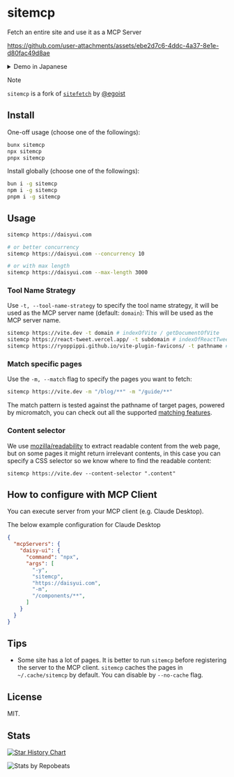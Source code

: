 # sitemcp

Fetch an entire site and use it as a MCP Server

https://github.com/user-attachments/assets/ebe2d7c6-4ddc-4a37-8e1e-d80fac49d8ae

<details>
  <summary><bold>Demo in Japanese</bold></summary>

https://github.com/user-attachments/assets/24288140-be2a-416c-9e7c-c49be056a373

</details>


> [!NOTE]
> `sitemcp` is a fork of [`sitefetch`](https://github.com/egoist/sitefetch) by [@egoist](https://github.com/egoist)

## Install

One-off usage (choose one of the followings):

```bash
bunx sitemcp
npx sitemcp
pnpx sitemcp
```

Install globally (choose one of the followings):

```bash
bun i -g sitemcp
npm i -g sitemcp
pnpm i -g sitemcp
```

## Usage

```bash
sitemcp https://daisyui.com

# or better concurrency
sitemcp https://daisyui.com --concurrency 10

# or with max length
sitemcp https://daisyui.com --max-length 3000
```

### Tool Name Strategy

Use `-t, --tool-name-strategy` to specify the tool name strategy, it will be used as the MCP server name (default: `domain`):
This will be used as the MCP server name.

```bash
sitemcp https://vite.dev -t domain # indexOfVite / getDocumentOfVite
sitemcp https://react-tweet.vercel.app/ -t subdomain # indexOfReactTweet / getDocumentOfReactTweet
sitemcp https://ryoppippi.github.io/vite-plugin-favicons/ -t pathname # indexOfVitePluginFavicons / getDocumentOfVitePluginFavicons
```

### Match specific pages

Use the `-m, --match` flag to specify the pages you want to fetch:

```bash
sitemcp https://vite.dev -m "/blog/**" -m "/guide/**"
```

The match pattern is tested against the pathname of target pages, powered by micromatch, you can check out all the supported [matching features](https://github.com/micromatch/micromatch#matching-features).

### Content selector

We use [mozilla/readability](https://github.com/mozilla/readability) to extract readable content from the web page, but on some pages it might return irrelevant contents, in this case you can specify a CSS selector so we know where to find the readable content:

```sitemcp
sitemcp https://vite.dev --content-selector ".content"
```

## How to configure with MCP Client

You can execute server from your MCP client (e.g. Claude Desktop).

The below example configuration for Claude Desktop

```json
{
  "mcpServers": {
    "daisy-ui": {
      "command": "npx",
      "args": [
        "-y",
        "sitemcp",
        "https://daisyui.com",
        "-m",
        "/components/**",
      ]
    }
  }
}

```

## Tips

- Some site has a lot of pages. It is better to run `sitemcp` before registering the server to the MCP client. `sitemcp` caches the pages in `~/.cache/sitemcp` by default. You can disable by `--no-cache` flag.

## License

MIT.

## Stats

<a href="https://www.star-history.com/#ryoppippi/sitemcp&Date">
 <picture>
   <source media="(prefers-color-scheme: dark)" srcset="https://api.star-history.com/svg?repos=ryoppippi/sitemcp&type=Date&theme=dark" />
   <source media="(prefers-color-scheme: light)" srcset="https://api.star-history.com/svg?repos=ryoppippi/sitemcp&type=Date" />
   <img alt="Star History Chart" src="https://api.star-history.com/svg?repos=ryoppippi/sitemcp&type=Date" />
 </picture>
</a>

![Stats by Repobeats](https://repobeats.axiom.co/api/embed/2ad989875810c346a80fa4677ed0154ef94132c3.svg "Repobeats analytics image")

